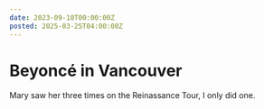 ```yaml
---
date: 2023-09-10T00:00:00Z
posted: 2025-03-25T04:00:00Z
---
```


# Beyoncé in Vancouver

Mary saw her three times on the Reinassance Tour, I only did one.
